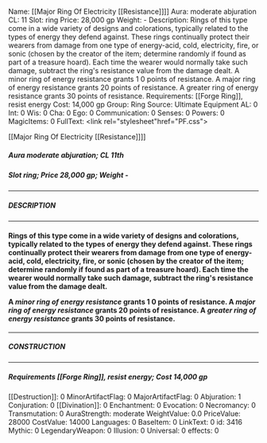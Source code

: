 Name: [[Major Ring Of Electricity [[Resistance]]]]
Aura: moderate abjuration
CL: 11
Slot: ring
Price: 28,000 gp
Weight: -
Description: Rings of this type come in a wide variety of designs and colorations, typically related to the types of energy they defend against. These rings continually protect their wearers from damage from one type of energy-acid, cold, electricity, fire, or sonic (chosen by the creator of the item; determine randomly if found as part of a treasure hoard). Each time the wearer would normally take such damage, subtract the ring's resistance value from the damage dealt. A minor ring of energy resistance grants 1 0 points of resistance. A major ring of energy resistance grants 20 points of resistance. A greater ring of energy resistance grants 30 points of resistance.
Requirements: [[Forge Ring]], resist energy
Cost: 14,000 gp
Group: Ring
Source: Ultimate Equipment
AL: 0
Int: 0
Wis: 0
Cha: 0
Ego: 0
Communication: 0
Senses: 0
Powers: 0
MagicItems: 0
FullText: <link rel="stylesheet"href="PF.css"><div class="heading"><p class="alignleft">[[Major Ring Of Electricity [[Resistance]]]]</p><div style="clear: both;"></div></div><div><h5><b>Aura </b>moderate abjuration; <b>CL </b>11th</h5><h5><b>Slot </b>ring; <b>Price </b>28,000 gp; <b>Weight </b>-</h5></div><hr/><div><h5><b>DESCRIPTION</b></h5></div><hr/><div><h4><p>Rings of this type come in a wide variety of designs and colorations, typically related to the types of energy they defend against. These rings continually protect their wearers from damage from one type of energy-acid, cold, electricity, fire, or sonic (chosen by the creator of the item; determine randomly if found as part of a treasure hoard). Each time the wearer would normally take such damage, subtract the ring's resistance value from the damage dealt. </p><p>A <i>minor ring of energy resistance</i> grants 1 0 points of resistance. A <i>major ring of energy resistance</i> grants 20 points of resistance. A <i>greater ring of energy resistance</i> grants 30 points of resistance.</p></h4></div><hr/><div><h5><b>CONSTRUCTION</b></h5></div><hr/><div><h5><b>Requirements </b>[[Forge Ring]], <i>resist energy</i>; <b>Cost </b>14,000 gp</h5></div>
[[Destruction]]: 0
MinorArtifactFlag: 0
MajorArtifactFlag: 0
Abjuration: 1
Conjuration: 0
[[Divination]]: 0
Enchantment: 0
Evocation: 0
Necromancy: 0
Transmutation: 0
AuraStrength: moderate
WeightValue: 0.0
PriceValue: 28000
CostValue: 14000
Languages: 0
BaseItem: 0
LinkText: 0
id: 3416
Mythic: 0
LegendaryWeapon: 0
Illusion: 0
Universal: 0
effects: 0
